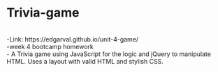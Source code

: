 # Trivia-game
<br>
-Link: https://edgarval.github.io/unit-4-game/
<br>
-week 4 bootcamp homework
<br>
- A Trivia game using JavaScript for the logic and jQuery to manipulate HTML. Uses a layout with valid HTML and stylish CSS.
